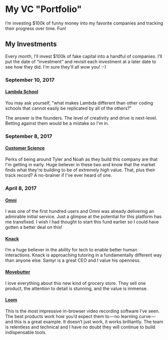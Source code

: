 # My VC "Portfolio"
I’m investing $100k of funny money into my favorite companies and tracking their progress over time. Fun!

## My Investments

Every month, I’ll invest $100k of fake capital into a handful of companies. I’ll put the date of “investment” and revisit each investment at a later date to see how they did. I'm sure they'll all wow you! :-)

### September 10, 2017

#### [Lambda School](https://lambdaschool.com/)

You may ask yourself, "what makes Lambda different than other coding schools that cannot easily be replicated by all of the others?"

The answer is the founders. The level of creativity and drive is next-level. Betting against them would be a mistake so  I'm in.

### September 8, 2017

#### [Customer Science](https://customersci.com)

Perks of being around Tyler and Noah as they build this company are that I'm getting in early. Huge believer in these two and know that the market finds what they're building to be of extremely high value. That, plus their track record? A no-brainer if I've ever heard of one.

### April 8, 2017

#### [Omni](https://www.beomni.com/)

I was one of the first hundred users and Omni was already delivering an admirable initial service. Just a glimpse at the potential for this platform has me transfixed. I wish I had thought to start this fund earlier so I could have gotten a better deal on this!

#### [Knack](https://www.joinknack.com/)

I’m a huge believer in the ability for tech to enable better human interactions. Knack is approaching tutoring in a fundamentally different way than anyone else. Samyr is a great CEO and I value his openness.

#### [Movebutter](https://www.movebutter.com/)

I love everything about this new kind of grocery store. They sell one product, the attention to detail is stunning, and the value is immense.

#### [Loom](https://www.useloom.com/)

This is the most impressive in-browser video recording software I’ve seen. The best products work how you’d expect them to — no learning curve — and this is a great example. It doesn’t just work, it works brilliantly. The team is relentless and technical and I have no doubt they will continue to build indispensable tools.
